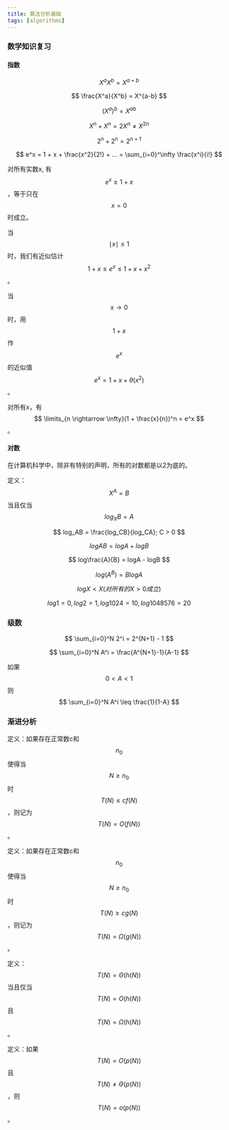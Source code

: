 ```yaml
---
title: 算法分析基础
tags: [algorithms]
---
```


### 数学知识复习

#### 指数

$$ X^aX^b = X^{a+b} $$

$$ \frac{X^a}{X^b} = X^{a-b} $$

$$ (X^a)^b = X^{ab} $$

$$ X^n + X^n = 2X^n \neq X^{2n} $$

$$ 2^n + 2^n = 2^{n+1} $$

$$ e^x = 1 + x + \frac{x^2}{2!} + ... = \sum_{i=0}^\infty \frac{x^i}{i!} $$

对所有实数x, 有 $$ e^x \geq 1 + x $$ ，等于只在 $$ x = 0 $$ 时成立。

当 $$ \mid x\mid \leq 1 $$ 时，我们有近似估计 $$ 1 + x \leq e^x \leq 1 + x + x^2 $$ 。

当 $$ x \rightarrow 0 $$ 时，用 $$ 1 + x $$ 作 $$ e^x $$ 的近似值 $$ e^x = 1 + x + \theta(x^2) $$ 。

对所有x，有 $$ \limits_{n \rightarrow \infty}(1 + \frac{x}{n})^n = e^x $$ 。

#### 对数

在计算机科学中，除非有特别的声明，所有的对数都是以2为底的。

定义：$$ X^A = B $$ 当且仅当 $$ log_XB = A $$

$$ log_AB = \frac{log_CB}{log_CA}; C > 0 $$

$$ logAB = logA + logB $$

$$ log\frac{A}{B} = logA - logB $$

$$ log(A^B) = BlogA $$

$$ logX < X (对所有的X > 0 成立) $$

$$ log1 = 0, log2 = 1, log1024 = 10, log1048576 = 20 $$

### 级数

$$ \sum_{i=0}^N 2^i = 2^{N+1} - 1 $$

$$ \sum_{i=0}^N A^i = \frac{A^{N+1}-1}{A-1} $$

如果 $$ 0 < A < 1 $$ 则 $$ \sum_{i=0}^N A^i \leq \frac{1}{1-A} $$

### 渐进分析

定义：如果存在正常数c和$$ n_0 $$使得当$$ N \geq n_0 $$时$$ T(N) \leq cf(N) $$，则记为$$ T(N) = O(f(N)) $$。

定义：如果存在正常数c和$$ n_0 $$使得当$$ N \geq n_0 $$时$$ T(N) \geq cg(N) $$，则记为$$ T(N) = \Omega(g(N)) $$。

定义：$$ T(N) = \Theta(h(N)) $$当且仅当$$ T(N) = O(h(N)) $$且$$ T(N) = \Omega(h(N)) $$。

定义：如果$$ T(N) = O(p(N)) $$且$$ T(N) \neq \Theta(p(N)) $$，则$$ T(N) = o(p(N)) $$。
